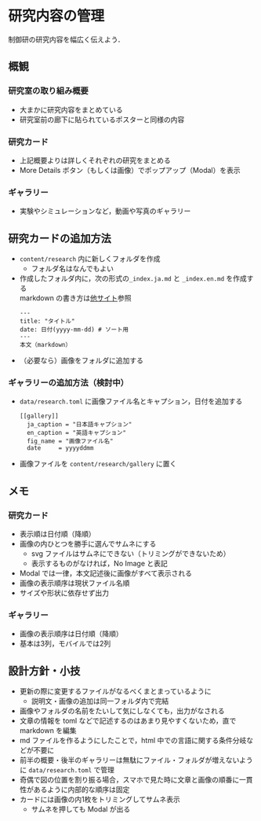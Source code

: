 # 研究内容の管理

制御研の研究内容を幅広く伝えよう．

## 概観
### 研究室の取り組み概要
- 大まかに研究内容をまとめている
- 研究室前の廊下に貼られているポスターと同様の内容
### 研究カード
- 上記概要よりは詳しくそれぞれの研究をまとめる
- More Details ボタン（もしくは画像）でポップアップ（Modal）を表示
### ギャラリー
- 実験やシミュレーションなど，動画や写真のギャラリー

## 研究カードの追加方法
- `content/research` 内に新しくフォルダを作成
  - フォルダ名はなんでもよい
- 作成したフォルダ内に，次の形式の`_index.ja.md` と `_index.en.md` を作成する  
  markdown の書き方は[他サイト](https://qiita.com/oreo/items/82183bfbaac69971917f#:~:text=Markdown%EF%BC%88%E3%83%9E%E3%83%BC%E3%82%AF%E3%83%80%E3%82%A6%E3%83%B3%EF%BC%89%E3%81%AF%E3%80%81,%E3%82%82%E9%96%8B%E7%99%BA%E3%81%95%E3%82%8C%E3%81%A6%E3%81%84%E3%82%8B%E3%80%82)参照
    ```
    ---
    title: "タイトル"
    date: 日付(yyyy-mm-dd) # ソート用
    ---
    本文（markdown）
    ```
- （必要なら）画像をフォルダに追加する

### ギャラリーの追加方法（検討中）
- `data/research.toml` に画像ファイル名とキャプション，日付を追加する
  ```
  [[gallery]]
    ja_caption = "日本語キャプション"
    en_caption = "英語キャプション"
    fig_name = "画像ファイル名"
    date     = yyyyddmm
  ```
- 画像ファイルを `content/research/gallery` に置く

## メモ
### 研究カード
- 表示順は日付順（降順）
- 画像の内ひとつを勝手に選んでサムネにする
  - svg ファイルはサムネにできない（トリミングができないため）
  - 表示するものがなければ，No Image と表記
- Modal では一律，本文記述後に画像がすべて表示される
- 画像の表示順序は現状ファイル名順
- サイズや形状に依存せず出力
### ギャラリー
- 画像の表示順序は日付順（降順）
- 基本は3列，モバイルでは2列

## 設計方針・小技
- 更新の際に変更するファイルがなるべくまとまっているように
  - 説明文・画像の追加は同一フォルダ内で完結
- 画像やフォルダの名前をたいして気にしなくても，出力がなされる
- 文章の情報を toml などで記述するのはあまり見やすくないため，直で markdown を編集
- md ファイルを作るようにしたことで，html 中での言語に関する条件分岐などが不要に
- 前半の概要・後半のギャラリーは無駄にファイル・フォルダが増えないように `data/research.toml` で管理
- 奇偶で図の位置を割り振る場合，スマホで見た時に文章と画像の順番に一貫性があるように内部的な順序は固定
- カードには画像の内1枚をトリミングしてサムネ表示
  - サムネを押しても Modal が出る

